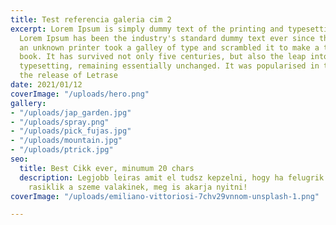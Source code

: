 ```yaml
---
title: Test referencia galeria cim 2
excerpt: Lorem Ipsum is simply dummy text of the printing and typesetting industry.
  Lorem Ipsum has been the industry's standard dummy text ever since the 1500s, when
  an unknown printer took a galley of type and scrambled it to make a type specimen
  book. It has survived not only five centuries, but also the leap into electronic
  typesetting, remaining essentially unchanged. It was popularised in the 1960s with
  the release of Letrase
date: 2021/01/12
coverImage: "/uploads/hero.png"
gallery:
- "/uploads/jap_garden.jpg"
- "/uploads/spray.png"
- "/uploads/pick_fujas.jpg"
- "/uploads/mountain.jpg"
- "/uploads/ptrick.jpg"
seo:
  title: Best Cikk ever, minumum 20 chars
  description: Legjobb leiras amit el tudsz kepzelni, hogy ha felugrik googlen es
    rasiklik a szeme valakinek, meg is akarja nyitni!
coverImage: "/uploads/emiliano-vittoriosi-7chv29vnnom-unsplash-1.png"

---
```

